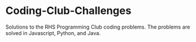 # Coding-Club-Challenges
Solutions to the RHS Programming Club coding problems. The problems are solved in Javascript, Python, and Java.
